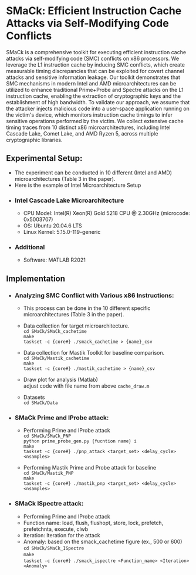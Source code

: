 # SMaCk: Efficient Instruction Cache Attacks via Self-Modifying Code Conflicts

SMaCk is a comprehensive toolkit for executing efficient instruction cache attacks via self-modifying code (SMC) conflicts on x86 processors. We leverage the L1 instruction cache by inducing SMC conflicts, which create measurable timing discrepancies that can be exploited for covert channel attacks and sensitive information leakage. Our toolkit demonstrates that SMC mechanisms in modern Intel and AMD microarchitectures can be utilized to enhance traditional Prime+Probe and Spectre attacks on the L1 instruction cache, enabling the extraction of cryptographic keys and the establishment of high bandwidth.
To validate our approach, we assume that the attacker injects malicious code into a user-space application running on the victim's device, which monitors instruction cache timings to infer sensitive operations performed by the victim. We collect extensive cache timing traces from 10 distinct x86 microarchitectures, including Intel Cascade Lake, Comet Lake, and AMD Ryzen 5, across multiple cryptographic libraries.

## Experimental Setup: 
* The experiment can be conducted in 10 different (Intel and AMD) microarchitectures (Table 3 in the paper).
* Here is the example of Intel Microarchitecture Setup
- ### Intel Cascade Lake Microarchitecture
  * CPU Model: Intel(R) Xeon(R) Gold 5218 CPU @ 2.30GHz (microcode: 0x5003707)
  * OS: Ubuntu 20.04.6 LTS
  * Linux Kernel: 5.15.0-119-generic
 
- ### Additional
  * Software: MATLAB R2021
    
## Implementation 
- ### Analyzing SMC Conflict with Various x86 Instructions:
  * This process can be done in the 10 different specific microarchitectures (Table 3 in the paper).<br/>
  * Data collection for target microarchitecture.<br/>
  `cd SMaCk/SMaCk_cachetime`<br/>
  `make`<br/>
  `taskset -c {core#} ./smack_cachetime > {name}_csv`<br/>

  * Data collection for Mastik Toolkit for baseline comparison.<br/>
  `cd SMaCk/Mastik_cachetime`<br/>
  `make`<br/>
  `taskset -c {core#} ./mastik_cachetime > {name}_csv`<br/>
  
  * Draw plot for analysis (Matlab) <br/>
  adjust code with file name from above
  `cache_draw.m`<br/>

  * Datasets <br/>
  `cd SMaCk/Data`<br/>

- ### SMaCk Prime and IProbe attack:
  * Performing Prime and IProbe attack  <br/>
  `cd SMaCk/SMaCk_PNP`<br/>
  `python prime_probe_gen.py {fucntion name} i`<br/>
  `make`<br/>
  `taskset -c {core#} ./pnp_attack <target_set> <delay_cycle> <nsamples>`<br/>

  * Performing Mastik Prime and Probe attack for baseline <br/>
  `cd SMaCk/Mastik_PNP`<br/>
  `make`<br/>
  `taskset -c {core#} ./mastik_pnp <target_set> <delay_cycle> <nsamples>`<br/>
  
- ### SMaCk ISpectre attack:
  * Performing Prime and IProbe attack <br/>
  * Function name: load, flush, flushopt, store, lock, prefetch, prefetchnta, execute, clwb <br/>
  * Iteration: Iteration for the attack <br/>
  * Anomaly: based on the smack_cachetime figure (ex., 500 or 600) <br/>
  `cd SMaCk/SMaCk_ISpectre`<br/>
  `make`<br/>
  `taskset -c {core#} ./smack_ispectre <Function_name> <Iteration> <Anomaly>`<br/>
